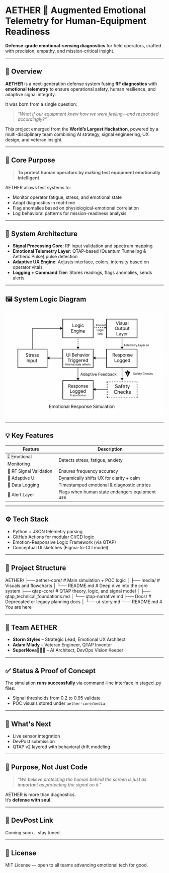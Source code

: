 # AETHER 🔹 Augmented Emotional Telemetry for Human-Equipment Readiness

**Defense-grade emotional-sensing diagnostics** for field operators, crafted with precision, empathy, and mission-critical insight.

---

## 🧠 Overview

**AETHER** is a next-generation defense system fusing **RF diagnostics** with **emotional telemetry** to ensure operational safety, human resilience, and adaptive signal integrity.

It was born from a single question:  
> *"What if our equipment knew how we were feeling—and responded accordingly?"*

This project emerged from the **World’s Largest Hackathon**, powered by a multi-disciplinary team combining AI strategy, signal engineering, UX design, and veteran insight.

---

## 🎯 Core Purpose

> **To protect human operators by making test equipment emotionally intelligent.**

AETHER allows test systems to:
- Monitor operator fatigue, stress, and emotional state
- Adapt diagnostics in real-time
- Flag anomalies based on physiological-emotional correlation
- Log behavioral patterns for mission-readiness analysis

---

## 🧩 System Architecture

- **Signal Processing Core**: RF input validation and spectrum mapping
- **Emotional Telemetry Layer**: QTAP-based (Quantum Tunneling & Aetheric Pulse) pulse detection
- **Adaptive UX Engine**: Adjusts interface, colors, intensity based on operator vitals
- **Logging + Command Tier**: Stores readings, flags anomalies, sends alerts

---

## 🖼️ System Logic Diagram

![AETHER System Flow Diagram](./aether-core/media/AETHER-logic_flow_diagram.png)

---

## 💡 Key Features

| Feature                     | Description |
|----------------------------|-------------|
| 🎚 Emotional Monitoring     | Detects stress, fatigue, anxiety |
| 📶 RF Signal Validation     | Ensures frequency accuracy |
| 🧭 Adaptive UI              | Dynamically shifts UX for clarity + calm |
| 🧾 Data Logging             | Timestamped emotional & diagnostic entries |
| 🚨 Alert Layer              | Flags when human state endangers equipment use |

---

## ⚙️ Tech Stack

- Python + JSON telemetry parsing
- GitHub Actions for modular CI/CD logic
- Emotion-Responsive Logic Framework (via QTAP)
- Conceptual UI sketches (Figma-to-CLI model)

---

## 📂 Project Structure
AETHER/
├── aether-core/ # Main simulation + POC logic
│ ├── media/ # Visuals and flowcharts
│ └── README.md # Deep dive into the core system
├── qtap-core/ # QTAP theory, logic, and signal model
│ ├── qtap_technical_foundations.md
│ └── qtap-narrative.md
├── Docs/ # Deprecated or legacy planning docs
│ └── ui-story.md
└── README.md # You are here

---

## 👥 Team AETHER

- **Storm Styles** – Strategic Lead, Emotional UX Architect
- **Adam Mlady** – Veteran Engineer, QTAP Inventor
- **SuperNova🧚🏻‍♀️** – AI Architect, DevOps Vision Keeper

---

## ✅ Status & Proof of Concept

The simulation **runs successfully** via command-line interface in staged .py files:
- Signal thresholds from 0.2 to 0.95 validate
- POC visuals stored under `aether-core/media`

---

## 🚀 What's Next

- Live sensor integration
- DevPost submission
- QTAP v2 layered with behavioral drift modeling

---

## 🤝 Purpose, Not Just Code

> *"We believe protecting the human behind the screen is just as important as protecting the signal on it."*

AETHER is more than diagnostics.  
It’s **defense with soul**.

---

## 📎 DevPost Link

Coming soon… stay tuned.

---

## 📄 License

MIT License — open to all teams advancing emotional tech for good.

